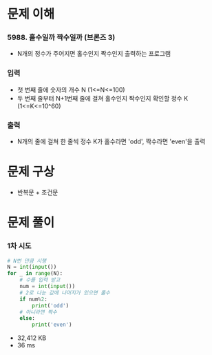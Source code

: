 # 문제 이해
### 5988. 홀수일까 짝수일까 (브론즈 3)
* N개의 정수가 주어지면 홀수인지 짝수인지 출력하는 프로그램
### 입력
* 첫 번째 줄에 숫자의 개수 N (1<=N<=100)
* 두 번째 줄부터 N+1번째 줄에 걸쳐 홀수인지 짝수인지 확인할 정수 K (1<=K<=10^60)
### 출력
* N개의 줄에 걸쳐 한 줄씩 정수 K가 홀수라면 'odd', 짝수라면 'even'을 출력
# 문제 구상
* 반복문 + 조건문
# 문제 풀이
### 1차 시도
```python
# N번 만큼 시행
N = int(input())
for _ in range(N):
    # 수를 입력 받고
    num = int(input())
    # 2로 나눈 값에 나머지가 있으면 홀수
    if num%2:
        print('odd')
    # 아니라면 짝수
    else:
        print('even')
```
* 32,412 KB
* 36 ms